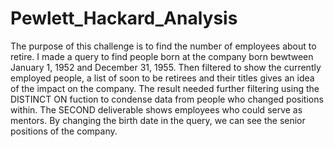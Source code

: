 # Pewlett_Hackard_Analysis

The purpose of this challenge is to find the number of employees about to retire. I made a query to find people born at the company born bewtween January 1, 1952 and December 31, 1955. Then filtered to show the currently employed people, a list of soon to be retirees and their titles gives an idea of the impact on the company. The result needed further filtering using the DISTINCT ON fuction to condense data from people who changed positions within. The SECOND deliverable shows employees who could serve as mentors. By changing the birth date in the query, we can see the senior positions of the company. 
